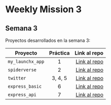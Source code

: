 # Weekly Mission 3


## Semana 3 

Proyectos desarrollados en la semana 3:

| Proyecto | Práctica | Link al repo |
| ------------- |:-------------:| -----:|
|`my_launchx_app`|1|[Link al repo](https://github.com/JossPerezT/my_launch_app)|
|`spiderverse`|2|[Link al repo](https://github.com/JossPerezT/spiderverse)|
|`twitter`|3, 4, 5|[Link al repo](https://github.com/JossPerezT/twitter)|
|`express_basic`|6|[Link al repo](https://github.com/JossPerezT/express_basic)|
|`express_api`|7|[Link al repo](https://github.com/JossPerezT/express_api)|
